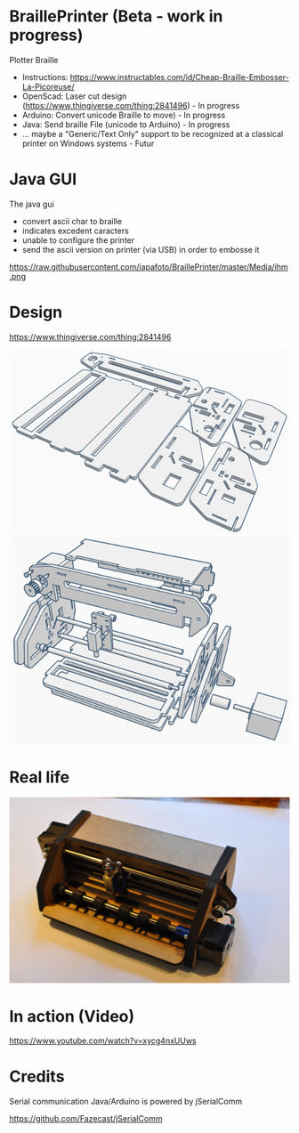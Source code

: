 # BraillePrinter (Beta - work in progress)
Plotter Braille
- Instructions: https://www.instructables.com/id/Cheap-Braille-Embosser-La-Picoreuse/
- OpenScad: Laser cut design (https://www.thingiverse.com/thing:2841496) - In progress
- Arduino: Convert unicode Braille to move) - In progress
- Java: Send braille File (unicode to Arduino) - In progress
- ... maybe a "Generic/Text Only" support to be recognized at a classical printer on Windows systems - Futur

# Java GUI

The java gui 
- convert ascii char to braille 
- indicates excedent caracters
- unable to configure the printer 
- send the ascii version on printer (via USB) in order to embosse it

https://raw.githubusercontent.com/iapafoto/BraillePrinter/master/Media/ihm.png

# Design

https://www.thingiverse.com/thing:2841496

![Alt text](https://raw.githubusercontent.com/iapafoto/BraillePrinter/master/Media/Notice/Cut_6mm.png)
![Alt text](https://raw.githubusercontent.com/iapafoto/BraillePrinter/master/Media/Notice/ExplodedFull.png)

# Real life

![Alt text](https://raw.githubusercontent.com/iapafoto/BraillePrinter/master/Media/DSC_0298.JPG)

# In action (Video)

https://www.youtube.com/watch?v=xycg4nxUUws

# Credits
Serial communication Java/Arduino is powered by jSerialComm

https://github.com/Fazecast/jSerialComm
